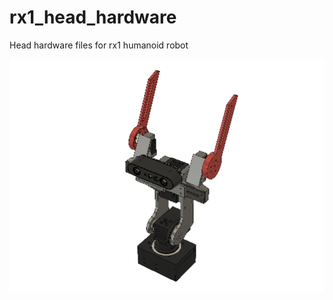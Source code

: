 # rx1_head_hardware
Head hardware files for rx1 humanoid robot  

![image](https://github.com/Red-Rabbit-Robotics/rx1_head_hardware/blob/master/media/head_assem.PNG)  
